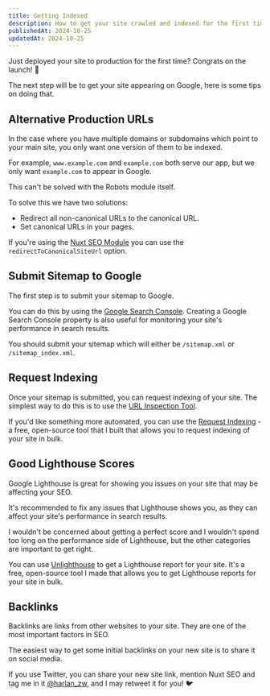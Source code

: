 ```yaml
---
title: Getting Indexed
description: How to get your site crawled and indexed for the first time by Google.
publishedAt: 2024-10-25
updatedAt: 2024-10-25
---
```


Just deployed your site to production for the first time? Congrats on the launch! 🚀

The next step will be to get your site appearing on Google, here is some tips on doing that.

## Alternative Production URLs

In the case where you have multiple domains or subdomains which point to your main site, you only want one version of them to be indexed.

For example, `www.example.com` and `example.com` both serve our app, but we only want `example.com` to appear in Google.

This can't be solved with the Robots module itself.

To solve this we have two solutions:
- Redirect all non-canonical URLs to the canonical URL.
- Set canonical URLs in your pages.

If you're using the [Nuxt SEO Module](/docs/nuxt-seo/getting-started/what-is-nuxt-seo) you can use the `redirectToCanonicalSiteUrl` option.

## Submit Sitemap to Google

The first step is to submit your sitemap to Google.

You can do this by using the [Google Search Console](https://search.google.com/search-console/welcome). Creating
a Google Search Console property is also useful for monitoring your site's performance in search results.

You should submit your sitemap which will either be `/sitemap.xml` or `/sitemap_index.xml`.

## Request Indexing

Once your sitemap is submitted, you can request indexing of your site. The simplest
way to do this is to use the [URL Inspection Tool](https://support.google.com/webmasters/answer/9012289?hl=en).

If you'd like something more automated, you can use the [Request Indexing](https://requestindexing.com/) - a
free, open-source tool that I built that allows you to request indexing of your site in bulk.

## Good Lighthouse Scores

Google Lighthouse is great for showing you issues on your site that may be affecting your SEO.

It's recommended to fix any issues that Lighthouse shows you, as they can affect your site's performance in search results.

I wouldn't be concerned about getting a perfect score and I wouldn't spend too long on the performance
side of Lighthouse, but the other categories are important to get right.

You can use [Unlighthouse](https://unlighthouse.dev/) to get a Lighthouse report for your site. It's a free, open-source
tool I made that allows you to get Lighthouse reports for your site in bulk.

## Backlinks

Backlinks are links from other websites to your site. They are one of the most important factors in SEO.

The easiest way to get some initial backlinks on your new site is to share it on social media.

If you use Twitter, you can share your new site link, mention Nuxt SEO and tag me in it [@harlan_zw](https://twitter.com/harlan_zw), and I may retweet it for you! 🐦
